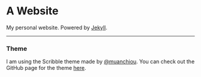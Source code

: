 A Website
========

My personal website.  Powered by [Jekyll](http://jekyllrb.com/).

---

### Theme

I am using the Scribble theme made by [@muanchiou](https://twitter.com/muanchiou).  You can check out the GitHub page for the theme [here](https://github.com/muan/scribble).